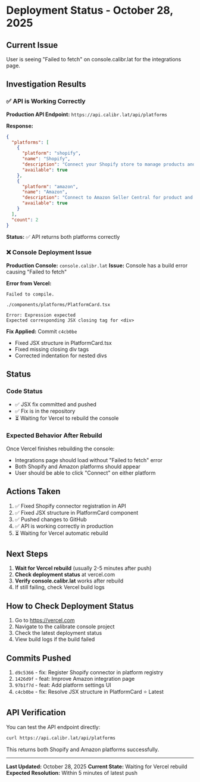 # Deployment Status - October 28, 2025

## Current Issue

User is seeing "Failed to fetch" on console.calibr.lat for the integrations page.

## Investigation Results

### ✅ API is Working Correctly

**Production API Endpoint:** `https://api.calibr.lat/api/platforms`

**Response:**
```json
{
  "platforms": [
    {
      "platform": "shopify",
      "name": "Shopify",
      "description": "Connect your Shopify store to manage products and pricing",
      "available": true
    },
    {
      "platform": "amazon",
      "name": "Amazon",
      "description": "Connect to Amazon Seller Central for product and pricing management",
      "available": true
    }
  ],
  "count": 2
}
```

**Status:** ✅ API returns both platforms correctly

### ❌ Console Deployment Issue

**Production Console:** `console.calibr.lat`
**Issue:** Console has a build error causing "Failed to fetch"

**Error from Vercel:**
```
Failed to compile.

./components/platforms/PlatformCard.tsx

Error: Expression expected
Expected corresponding JSX closing tag for <div>
```

**Fix Applied:** Commit `c4cb0be`
- Fixed JSX structure in PlatformCard.tsx
- Fixed missing closing div tags
- Corrected indentation for nested divs

## Status

### Code Status
- ✅ JSX fix committed and pushed
- ✅ Fix is in the repository
- ⏳ Waiting for Vercel to rebuild the console

### Expected Behavior After Rebuild
Once Vercel finishes rebuilding the console:
- Integrations page should load without "Failed to fetch" error
- Both Shopify and Amazon platforms should appear
- User should be able to click "Connect" on either platform

## Actions Taken

1. ✅ Fixed Shopify connector registration in API
2. ✅ Fixed JSX structure in PlatformCard component
3. ✅ Pushed changes to GitHub
4. ✅ API is working correctly in production
5. ⏳ Waiting for Vercel automatic rebuild

## Next Steps

1. **Wait for Vercel rebuild** (usually 2-5 minutes after push)
2. **Check deployment status** at vercel.com
3. **Verify console.calibr.lat** works after rebuild
4. If still failing, check Vercel build logs

## How to Check Deployment Status

1. Go to https://vercel.com
2. Navigate to the calibrate console project
3. Check the latest deployment status
4. View build logs if the build failed

## Commits Pushed

1. `d9c5366` - fix: Register Shopify connector in platform registry
2. `1426d9f` - feat: Improve Amazon integration page
3. `97b1f7d` - feat: Add platform settings UI
4. `c4cb0be` - fix: Resolve JSX structure in PlatformCard ⭐ Latest

## API Verification

You can test the API endpoint directly:
```bash
curl https://api.calibr.lat/api/platforms
```

This returns both Shopify and Amazon platforms successfully.

---

**Last Updated:** October 28, 2025
**Current State:** Waiting for Vercel rebuild
**Expected Resolution:** Within 5 minutes of latest push
